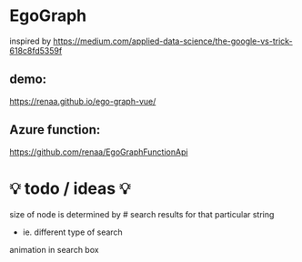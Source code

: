 # EgoGraph
inspired by https://medium.com/applied-data-science/the-google-vs-trick-618c8fd5359f

## demo: 
https://renaa.github.io/ego-graph-vue/
 
## Azure function:
https://github.com/renaa/EgoGraphFunctionApi
 
# 💡 todo / ideas 💡
size of node is determined by # search results for that particular string
- ie. different type of search

animation in search box
